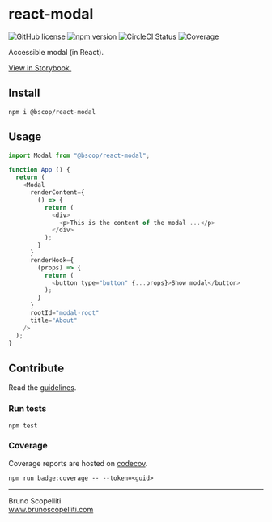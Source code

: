 # react-modal

[![GitHub license](https://img.shields.io/badge/license-MIT-blue.svg)](https://github.com/brunoscopelliti/react-modal/blob/main/LICENSE)
[![npm version](https://img.shields.io/npm/v/@bscop/react-modal.svg?style=flat)](https://www.npmjs.com/package/@bscop/react-modal)
[![CircleCI Status](https://circleci.com/gh/brunoscopelliti/react-modal.svg?style=shield&circle-token=:circle-token)](https://circleci.com/gh/brunoscopelliti/react-modal)
[![Coverage](https://img.shields.io/codecov/c/github/brunoscopelliti/react-modal)](https://app.codecov.io/gh/brunoscopelliti/react-modal/)

Accessible modal (in React).

[View in Storybook.](https://brunoscopelliti.github.io/react-modal)

## Install

```
npm i @bscop/react-modal
```

## Usage

```js
import Modal from "@bscop/react-modal";

function App () {
  return (
    <Modal 
      renderContent={
        () => {
          return (
            <div>
              <p>This is the content of the modal ...</p>
            </div>
          );
        }
      }
      renderHook={
        (props) => {
          return (
            <button type="button" {...props}>Show modal</button>
          );
        }
      }
      rootId="modal-root"
      title="About"
    />
  );
}
```

## Contribute

Read the [guidelines](./CONTRIBUTING.md).

### Run tests

```
npm test
```

### Coverage

Coverage reports are hosted on [codecov](https://codecov.io/).

```
npm run badge:coverage -- --token=<guid>
```

---

Bruno Scopelliti\
www.brunoscopelliti.com
